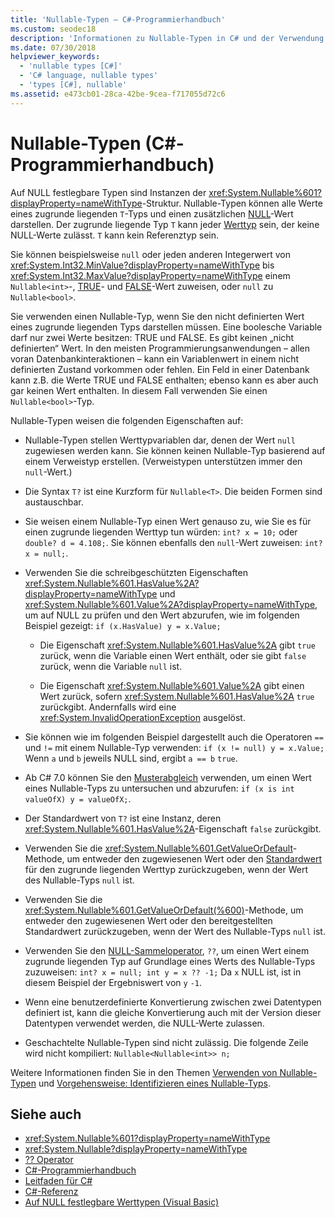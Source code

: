 ```yaml
---
title: 'Nullable-Typen – C#-Programmierhandbuch'
ms.custom: seodec18
description: 'Informationen zu Nullable-Typen in C# und der Verwendung dieser Typen'
ms.date: 07/30/2018
helpviewer_keywords:
  - 'nullable types [C#]'
  - 'C# language, nullable types'
  - 'types [C#], nullable'
ms.assetid: e473cb01-28ca-42be-9cea-f717055d72c6
---
```

# <a name="nullable-types-c-programming-guide"></a>Nullable-Typen (C#-Programmierhandbuch)

Auf NULL festlegbare Typen sind Instanzen der <xref:System.Nullable%601?displayProperty=nameWithType>-Struktur. Nullable-Typen können alle Werte eines zugrunde liegenden `T`-Typs und einen zusätzlichen [NULL](../../language-reference/keywords/null.md)-Wert darstellen. Der zugrunde liegende Typ `T` kann jeder [Werttyp](../../language-reference/keywords/value-types.md) sein, der keine NULL-Werte zulässt. `T` kann kein Referenztyp sein.

Sie können beispielsweise `null` oder jeden anderen Integerwert von <xref:System.Int32.MinValue?displayProperty=nameWithType> bis <xref:System.Int32.MaxValue?displayProperty=nameWithType> einem `Nullable<int>`-, [TRUE](../../language-reference/keywords/true-literal.md)- und [FALSE](../../language-reference/keywords/false-literal.md)-Wert zuweisen, oder `null` zu `Nullable<bool>`.

Sie verwenden einen Nullable-Typ, wenn Sie den nicht definierten Wert eines zugrunde liegenden Typs darstellen müssen. Eine boolesche Variable darf nur zwei Werte besitzen: TRUE und FALSE. Es gibt keinen „nicht definierten“ Wert. In den meisten Programmierungsanwendungen – allen voran Datenbankinteraktionen – kann ein Variablenwert in einem nicht definierten Zustand vorkommen oder fehlen. Ein Feld in einer Datenbank kann z.B. die Werte TRUE und FALSE enthalten; ebenso kann es aber auch gar keinen Wert enthalten. In diesem Fall verwenden Sie einen `Nullable<bool>`-Typ.

Nullable-Typen weisen die folgenden Eigenschaften auf:
  
- Nullable-Typen stellen Werttypvariablen dar, denen der Wert `null` zugewiesen werden kann. Sie können keinen Nullable-Typ basierend auf einem Verweistyp erstellen. (Verweistypen unterstützen immer den `null`-Wert.)  
  
- Die Syntax `T?` ist eine Kurzform für `Nullable<T>`. Die beiden Formen sind austauschbar.  
  
- Sie weisen einem Nullable-Typ einen Wert genauso zu, wie Sie es für einen zugrunde liegenden Werttyp tun würden: `int? x = 10;` oder `double? d = 4.108;`. Sie können ebenfalls den `null`-Wert zuweisen: `int? x = null;`.  
  
- Verwenden Sie die schreibgeschützten Eigenschaften <xref:System.Nullable%601.HasValue%2A?displayProperty=nameWithType> und <xref:System.Nullable%601.Value%2A?displayProperty=nameWithType>, um auf NULL zu prüfen und den Wert abzurufen, wie im folgenden Beispiel gezeigt: `if (x.HasValue) y = x.Value;`  
  
  - Die Eigenschaft <xref:System.Nullable%601.HasValue%2A> gibt `true` zurück, wenn die Variable einen Wert enthält, oder sie gibt `false` zurück, wenn die Variable `null` ist.
  
  - Die Eigenschaft <xref:System.Nullable%601.Value%2A> gibt einen Wert zurück, sofern <xref:System.Nullable%601.HasValue%2A> `true` zurückgibt. Andernfalls wird eine <xref:System.InvalidOperationException> ausgelöst.  
  
- Sie können wie im folgenden Beispiel dargestellt auch die Operatoren `==` und `!=` mit einem Nullable-Typ verwenden: `if (x != null) y = x.Value;` Wenn `a` und `b` jeweils NULL sind, ergibt `a == b` `true`.  

- Ab C# 7.0 können Sie den [Musterabgleich](../../pattern-matching.md#the-is-type-pattern-expression) verwenden, um einen Wert eines Nullable-Typs zu untersuchen und abzurufen: `if (x is int valueOfX) y = valueOfX;`.
  
- Der Standardwert von `T?` ist eine Instanz, deren <xref:System.Nullable%601.HasValue%2A>-Eigenschaft `false` zurückgibt.  

- Verwenden Sie die <xref:System.Nullable%601.GetValueOrDefault>-Methode, um entweder den zugewiesenen Wert oder den [Standardwert](../../language-reference/keywords/default-values-table.md) für den zugrunde liegenden Werttyp zurückzugeben, wenn der Wert des Nullable-Typs `null` ist.  

- Verwenden Sie die <xref:System.Nullable%601.GetValueOrDefault(%600)>-Methode, um entweder den zugewiesenen Wert oder den bereitgestellten Standardwert zurückzugeben, wenn der Wert des Nullable-Typs `null` ist.
  
- Verwenden Sie den [NULL-Sammeloperator](../../language-reference/operators/null-coalescing-operator.md), `??`, um einen Wert einem zugrunde liegenden Typ auf Grundlage eines Werts des Nullable-Typs zuzuweisen: `int? x = null; int y = x ?? -1;` Da `x` NULL ist, ist in diesem Beispiel der Ergebniswert von `y` `-1`.

- Wenn eine benutzerdefinierte Konvertierung zwischen zwei Datentypen definiert ist, kann die gleiche Konvertierung auch mit der Version dieser Datentypen verwendet werden, die NULL-Werte zulassen.
  
- Geschachtelte Nullable-Typen sind nicht zulässig. Die folgende Zeile wird nicht kompiliert: `Nullable<Nullable<int>> n;`  

Weitere Informationen finden Sie in den Themen [Verwenden von Nullable-Typen](using-nullable-types.md) und [Vorgehensweise: Identifizieren eines Nullable-Typs](how-to-identify-a-nullable-type.md).
  
## <a name="see-also"></a>Siehe auch

- <xref:System.Nullable%601?displayProperty=nameWithType>
- <xref:System.Nullable?displayProperty=nameWithType>
- [?? Operator](../../language-reference/operators/null-coalescing-operator.md)
- [C#-Programmierhandbuch](../index.md)
- [Leitfaden für C#](../../index.md)
- [C#-Referenz](../../language-reference/index.md)
- [Auf NULL festlegbare Werttypen (Visual Basic)](../../../visual-basic/programming-guide/language-features/data-types/nullable-value-types.md)
